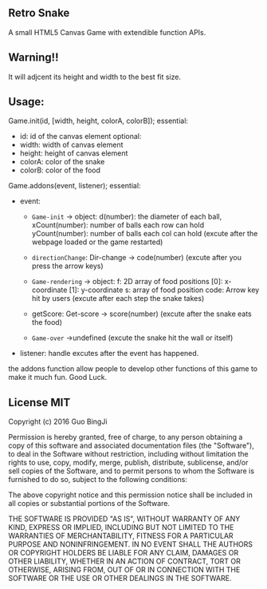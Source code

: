 ## Retro Snake
A small HTML5 Canvas Game with extendible function APIs.

## Warning!!
It will adjcent its height and width to the best fit size.

## Usage:
Game.init(id, [width, height, colorA, colorB]); 
essential:
 - id: id of the canvas element
optional:
 - width: width of canvas element
 - height: height of canvas element
 - colorA: color of the snake
 - colorB: color of the food

Game.addons(event, listener);
essential:
- event: 
  - `Game-init` -> object:
	d(number): the diameter of each ball,
	xCount(number): number of balls each row can hold
	yCount(number): number of balls each col can hold
  (excute after the webpage loaded or the game restarted)
  
  - `directionChange`: Dir-change -> code(number)
  (excute after you press the arrow keys)
  
  - `Game-rendering` -> object:
	f: 2D array of food positions
		[0]: x-coordinate
		[1]: y-coordinate
	s: array of food position
	code: Arrow key hit by users
  (excute after each step the snake takes)
  
  - getScore: Get-score -> score(number)
  (excute after the snake eats the food)
  
  - `Game-over` ->undefined
  (excute the snake hit the wall or itself)

- listener: handle excutes after the event has happened.

the addons function allow people to develop other functions of this game to make it much fun.
Good Luck.

## License MIT

Copyright (c) 2016 Guo BingJi

Permission is hereby granted, free of charge, to any person obtaining
a copy of this software and associated documentation files (the
"Software"), to deal in the Software without restriction, including
without limitation the rights to use, copy, modify, merge, publish,
distribute, sublicense, and/or sell copies of the Software, and to
permit persons to whom the Software is furnished to do so, subject to
the following conditions:

The above copyright notice and this permission notice shall be
included in all copies or substantial portions of the Software.

THE SOFTWARE IS PROVIDED "AS IS", WITHOUT WARRANTY OF ANY KIND,
EXPRESS OR IMPLIED, INCLUDING BUT NOT LIMITED TO THE WARRANTIES OF
MERCHANTABILITY, FITNESS FOR A PARTICULAR PURPOSE AND
NONINFRINGEMENT. IN NO EVENT SHALL THE AUTHORS OR COPYRIGHT HOLDERS BE
LIABLE FOR ANY CLAIM, DAMAGES OR OTHER LIABILITY, WHETHER IN AN ACTION
OF CONTRACT, TORT OR OTHERWISE, ARISING FROM, OUT OF OR IN CONNECTION
WITH THE SOFTWARE OR THE USE OR OTHER DEALINGS IN THE SOFTWARE.
